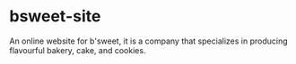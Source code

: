 # bsweet-site
An online website for b'sweet, it is a company that specializes in producing flavourful bakery, cake, and cookies.
